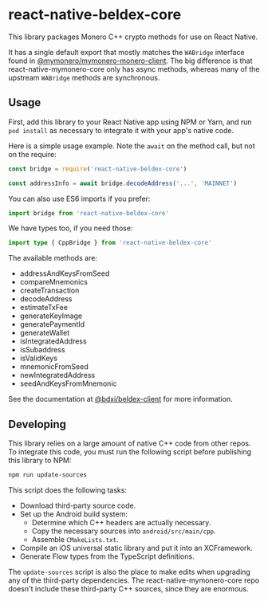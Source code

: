 # react-native-beldex-core

This library packages Monero C++ crypto methods for use on React Native.

It has a single default export that mostly matches the `WABridge` interface found in [@mymonero/mymonero-monero-client](https://github.com/mymonero/mymonero-utils/tree/master/packages/mymonero-monero-client). The big difference is that react-native-mymonero-core only has async methods, whereas many of the upstream `WABridge` methods are synchronous.

## Usage

First, add this library to your React Native app using NPM or Yarn, and run `pod install` as necessary to integrate it with your app's native code.

Here is a simple usage example. Note the `await` on the method call, but not on the require:

```js
const bridge = require('react-native-beldex-core')

const addressInfo = await bridge.decodeAddress('...', 'MAINNET')
```

You can also use ES6 imports if you prefer:

```js
import bridge from 'react-native-beldex-core'
```

We have types too, if you need those:

```ts
import type { CppBridge } from 'react-native-beldex-core'
```

The available methods are:

- addressAndKeysFromSeed
- compareMnemonics
- createTransaction
- decodeAddress
- estimateTxFee
- generateKeyImage
- generatePaymentId
- generateWallet
- isIntegratedAddress
- isSubaddress
- isValidKeys
- mnemonicFromSeed
- newIntegratedAddress
- seedAndKeysFromMnemonic

See the documentation at [@bdxi/beldex-client](https://github.com/mymonero/mymonero-utils/tree/master/packages/mymonero-monero-client) for more information.

## Developing

This library relies on a large amount of native C++ code from other repos. To integrate this code, you must run the following script before publishing this library to NPM:

```sh
npm run update-sources
```

This script does the following tasks:

- Download third-party source code.
- Set up the Android build system:
  - Determine which C++ headers are actually necessary.
  - Copy the necessary sources into `android/src/main/cpp`.
  - Assemble `CMakeLists.txt`.
- Compile an iOS universal static library and put it into an XCFramework.
- Generate Flow types from the TypeScript definitions.

The `update-sources` script is also the place to make edits when upgrading any of the third-party dependencies. The react-native-mymonero-core repo doesn't include these third-party C++ sources, since they are enormous.
